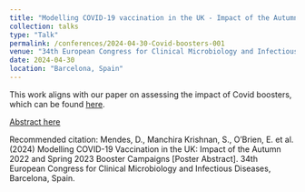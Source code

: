 ```yaml
---
title: "Modelling COVID-19 vaccination in the UK - Impact of the Autumn 2022 and Spring 2023 booster campaigns"
collection: talks
type: "Talk"
permalink: /conferences/2024-04-30-Covid-boosters-001
venue: "34th European Congress for Clinical Microbiology and Infectious Diseases"
date: 2024-04-30
location: "Barcelona, Spain"
---
```


This work aligns with our paper on assessing the impact of Covid boosters, which can be found [here](/publication/2024-04-25-covid-booster-003).

[Abstract here](Pending)

Recommended citation: Mendes, D., Manchira Krishnan, S., O’Brien, E. et al. (2024) Modelling COVID-19 Vaccination in the UK: Impact of the Autumn 2022 and Spring 2023 Booster Campaigns [Poster Abstract]. 34th European Congress for Clinical Microbiology and Infectious Diseases, Barcelona, Spain.